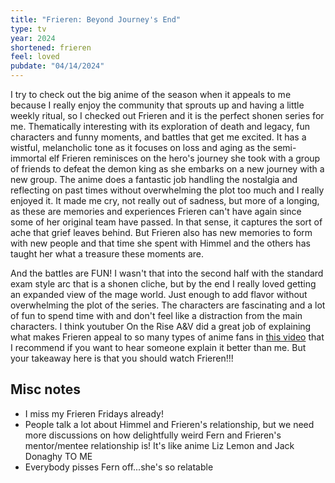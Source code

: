 ```yaml
---
title: "Frieren: Beyond Journey's End"
type: tv
year: 2024
shortened: frieren
feel: loved
pubdate: "04/14/2024"
---
```


I try to check out the big anime of the season when it appeals to me because I really enjoy the community that sprouts up and having a little weekly ritual, so I checked out Frieren and it is the perfect shonen series for me. Thematically interesting with its exploration of death and legacy, fun characters and funny moments, and battles that get me excited. It has a wistful, melancholic tone as it focuses on loss and aging as the semi-immortal elf Frieren reminisces on the hero's journey she took with a group of friends to defeat the demon king as she embarks on a new journey with a new group. The anime does a fantastic job handling the nostalgia and reflecting on past times without overwhelming the plot too much and I really enjoyed it. It made me cry, not really out of sadness, but more of a longing, as these are memories and experiences Frieren can't have again since some of her original team have passed. In that sense, it captures the sort of ache that grief leaves behind. But Frieren also has new memories to form with new people and that time she spent with Himmel and the others has taught her what a treasure these moments are.  
  
And the battles are FUN! I wasn't that into the second half with the standard exam style arc that is a shonen cliche, but by the end I really loved getting an expanded view of the mage world. Just enough to add flavor without overwhelming the plot of the series. The characters are fascinating and a lot of fun to spend time with and don't feel like a distraction from the main characters. I think youtuber On the Rise A&V did a great job of explaining what makes Frieren appeal to so many types of anime fans in [this video](https://www.youtube.com/watch?v=NGPPeAb2PGQ) that I recommend if you want to hear someone explain it better than me. But your takeaway here is that you should watch Frieren!!!  

## Misc notes  

- I miss my Frieren Fridays already!
- People talk a lot about Himmel and Frieren's relationship, but we need more discussions on how delightfully weird Fern and Frieren's mentor/mentee relationship is! It's like anime Liz Lemon and Jack Donaghy TO ME
- Everybody pisses Fern off...she's so relatable
